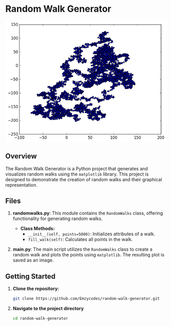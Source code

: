 # Random Walk Generator

![Random Walk](img.png)

## Overview

The Random Walk Generator is a Python project that generates and visualizes random walks using the `matplotlib` library. This project is designed to demonstrate the creation of random walks and their graphical representation.

## Files

1. **randomwalks.py**: This module contains the `RandomWalks` class, offering functionality for generating random walks.

   - **Class Methods:**
     - `__init__(self, points=5000)`: Initializes attributes of a walk.
     - `fill_walk(self)`: Calculates all points in the walk.

2. **main.py**: The main script utilizes the `RandomWalks` class to create a random walk and plots the points using `matplotlib`. The resulting plot is saved as an image.

## Getting Started

1. **Clone the repository:**
   ```bash
   git clone https://github.com/Emzycodes/random-walk-generator.git

2. **Navigate to the project directory**
   ``` bash
   cd random-walk-generator

